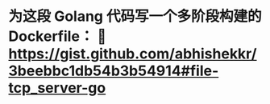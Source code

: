 # 为这段 Golang 代码写一个多阶段构建的 Dockerfile：   https://gist.github.com/abhishekkr/3beebbc1db54b3b54914#file-tcp_server-go

